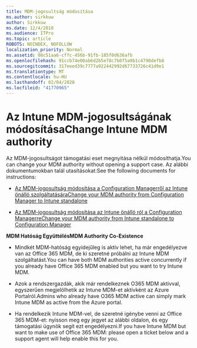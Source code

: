 ```yaml
---
title: MDM-jogosultság módosítása
ms.author: sirkkuw
author: Sirkkuw
ms.date: 12/4/2018
ms.audience: ITPro
ms.topic: article
ROBOTS: NOINDEX, NOFOLLOW
localization_priority: Normal
ms.assetid: 08c51aa6-cffc-456b-91fb-185f0d636afb
ms.openlocfilehash: 91ccb74e00ab6d2b5e78c7b0f5a0b1c4790defb8
ms.sourcegitcommit: 317eeed39c7777a922442992d67733726c41d9e1
ms.translationtype: MT
ms.contentlocale: hu-HU
ms.lasthandoff: 02/04/2020
ms.locfileid: "41770965"
---
```

# <a name="change-intune-mdm-authority"></a><span data-ttu-id="5a2f1-102">Az Intune MDM-jogosultságának módosítása</span><span class="sxs-lookup"><span data-stu-id="5a2f1-102">Change Intune MDM authority</span></span>

<span data-ttu-id="5a2f1-103">Az MDM-jogosultságot támogatási eset megnyitása nélkül módosíthatja.</span><span class="sxs-lookup"><span data-stu-id="5a2f1-103">You can change your MDM authority without opening a support case.</span></span> <span data-ttu-id="5a2f1-104">Az alábbi dokumentumokban talál utasításokat:</span><span class="sxs-lookup"><span data-stu-id="5a2f1-104">See the following documents for instructions:</span></span>
  
- [<span data-ttu-id="5a2f1-105">Az MDM-jogosultság módosítása a Configuration Managerről az Intune önálló szolgáltatására</span><span class="sxs-lookup"><span data-stu-id="5a2f1-105">Change your MDM authority from Configuration Manager to Intune standalone</span></span>](https://docs.microsoft.com/configmgr/mdm/deploy-use/migrate-change-mdm-authority)
    
- [<span data-ttu-id="5a2f1-106">Az MDM-jogosultság módosítása az Intune önálló ról a Configuration Managerre</span><span class="sxs-lookup"><span data-stu-id="5a2f1-106">Change your MDM authority from Intune standalone to Configuration Manager</span></span>](https://docs.microsoft.com/configmgr/mdm/deploy-use/change-mdm-authority)
    
 <span data-ttu-id="5a2f1-107">**MDM Hatóság Együttélés**</span><span class="sxs-lookup"><span data-stu-id="5a2f1-107">**MDM Authority Co-Existence**</span></span>
  
- <span data-ttu-id="5a2f1-108">Mindkét MDM-hatóság egyidejűleg is aktív lehet, ha már engedélyezve van az Office 365 MDM, de ki szeretné próbálni az Intune MDM szolgáltatást.</span><span class="sxs-lookup"><span data-stu-id="5a2f1-108">You can have both MDM authorities active concurrently if you already have Office 365 MDM enabled but you want to try Intune MDM.</span></span>
    
- <span data-ttu-id="5a2f1-109">Azok a rendszergazdák, akik már rendelkeznek O365 MDM aktívval, egyszerűen megjelölhetik az Intune MDM-et aktívként az Azure Portalról.</span><span class="sxs-lookup"><span data-stu-id="5a2f1-109">Admins who already have O365 MDM active can simply mark Intune MDM as active from the Azure portal.</span></span>
    
- <span data-ttu-id="5a2f1-110">Ha rendelkezik Intune MDM-vel, de szeretné igénybe venni az Office 365 MDM-et: nyisson meg egy jegyet az alábbi oldalon, és egy támogatási ügynök segít ezt engedélyezni.</span><span class="sxs-lookup"><span data-stu-id="5a2f1-110">If you have Intune MDM but want to make use of Office 365 MDM: please open a ticket below and a support agent will help enable this for you.</span></span>
    

